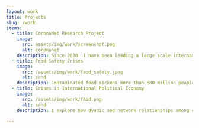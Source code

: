 ```yaml
---
layout: work
title: Projects
slug: /work
items:
  - title: CoronaNet Research Project
    image:
      src: assets/img/work/screenshot.png
      alt: coronanet
    description: Since 2020, I have been leading a large scale international effort to systematically document government policies (e.g. lockdowns, travel bans) made in response to the COVID-19 pandemic with the CoronaNet Research Project. I took the lead in developing the methodology, data infrastructure and project infrastructure to standardize unstructured information on COVID-19 policies made all around in the world into. With more than 180,000 observations, it is the largest event-based dataset of its kind and a crucial resource for forwarding research on the COVID-19 pandemic. This work was only possible by fostering strong partnerships and collaborations across multiple research institutions (e.g. the Technical University of Munich, NYU Abu Dhabi, Nazarbayev University, University of Brasilia, University of Southern California,  University of Iceland) as well as the recruitment and training of a large community of 1700 volunteer and paid research assistants to collect the data.  More information about CoronaNet can be found <a target="_blank" href="https://www.coronanet-project.org">here</a>.
  - title: Food Safety Crises
    image:
      src: /assets/img/work/food_safety.jpeg
      alt: sand
    description: Contaminated food sickens more than 600 million people a year, representing a serious and ubiquitous risk to human health. In work supported by a Fulbright-Hayes Doctoral Dissertation Research Abroad Fellowship, I explain how concerns about economic growth and political accountability can both affect the likelihood of food safety crises and shape subsequent citizen and governmental responses to them, with a focus on China. See <a target="_blank" href="https://dukespace.lib.duke.edu/server/api/core/bitstreams/39b4775c-17c4-4cd1-a26b-8cd9f4040649/content">here</a> for more information on my work. 
  - title: Crises in International Political Economy
    image:
      src: /assets/img/work/fAid.png
      alt: sand
    description: I explore how dyadic and network relationships among countries can shape how crises salient to the field of international political economy evolve. Questions that my co-authors and I research include the factors which drive foreign aid in the wake of natural disasters as well as the relationship between international trade and conflict. 

---
```



<br />
<br />